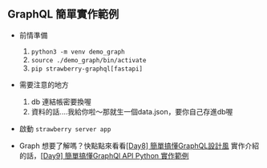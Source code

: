 ## GraphQL 簡單實作範例

- 前情準備
    1. ```python3 -m venv demo_graph```
    2. ```source ./demo_graph/bin/activate```
    3. ```pip strawberry-graphql[fastapi]```

- 需要注意的地方
    1. db 連結帳密要換喔
    2. 資料的話....我給你啦～那就生一個data.json，要你自己存進db喔

- 啟動
    ```strawberry server app```

- Graph
    想要了解嗎？快點點來看看[[Day8] 簡單搞懂GraphQL設計風](https://ithelp.ithome.com.tw/articles/10296040)
    實作介紹的話，[[Day9] 簡單搞懂GraphQl API Python 實作範例](https://ithelp.ithome.com.tw/articles/10296249)